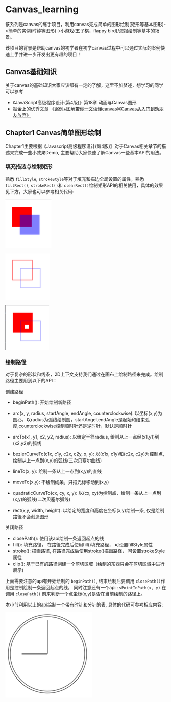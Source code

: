 # Canvas_learning

该系列是canvas的练手项目，利用canvas完成简单的图形绘制(矩形等基本图形)->简单的实例(时钟等图形)->小游戏(五子棋，flappy bird)/海报绘制等基本的场景。

该项目的背景是帮助canvas的初学者在初学canvas过程中可以通过实际的案例快速上手并进一步开发出更有趣的项目！

## Canvas基础知识

关于canvas的基础知识大家应该都有一定的了解，这里不加赘述，想学习的同学可以参考

* 《JavaScript高级程序设计(第4版)》第18章 动画与Canvas图形
* 掘金上的优秀文章 《[案例+图解带你一文读懂canvas](https://juejin.cn/post/7119495608938790942)》《[Canvas从入门到劝朋友放弃》](https://juejin.cn/post/7116784455561248775)

## Chapter1 Canvas简单图形绘制

Chapter1主要根据《Javascript高级程序设计(第4版)》对于Canvas相关章节的描述来完成一些小效果Demo,  主要帮助大家快速了解Canvas一些基本API的用法。

### 填充描边与绘制矩形

熟悉 ``fillStyle``, ``strokeStyle``等对于填充和描边全局设置的属性，熟悉 ``fillRect()``, ``strokeRect()``和 ``clearRect()``绘制矩形API的相关使用，具体的效果见下方，大家也可以参考相关代码:

![1667922471436](image/README/1667922471436.png)

![1667922401153](image/README/1667922401153.png)

![1667922441702](image/README/1667922441702.png)

### 绘制路径

对于复杂的形状和线条，2D上下文支持我们通过在画布上绘制路径来完成。绘制路径主要用到以下的API：

创建路径

* beginPath(): 开始绘制新路径

* arc(x, y, radius, startAngle, endAngle, counterclockwise): 以坐标(x,y)为圆心，以radius为弧线绘制圆，startAngel,endAngle是起始和结束弧度,counterclockwise控制顺时针还是逆时针，默认是顺时针

* arcTo(x1, y1, x2, y2, radius): 以给定半径radius, 绘制从上一点经(x1,y1)到(x2,y2)的弧线

* bezierCurveTo(c1x, c1y, c2x, c2y, x, y): 以(c1x, c1y)和(c2x, c2y)为控制点, 绘制从上一点到(x,y)的弧线(三次贝塞尔曲线)

* lineTo(x, y): 绘制一条从上一点到(x,y)的直线

* moveTo(x,y): 不绘制线条，只把光标移动到(x,y)

* quadraticCurveTo(cx, cy, x, y): 以(cx, cy)为控制点，绘制一条从上一点到(x,y)的弧线(二次贝塞尔弧线)

* rect(x,y, width, height): 以给定的宽度和高度在坐标(x,y)绘制一条, 仅是绘制路径不会创造图形

关闭路径

* closePath(): 使用该api绘制一条返回起点的线
* fill(): 填充路径， 在路径完成后使用fill()填充路径， 可设置fillStyle属性
* stroke(): 描画路径, 在路径完成后使用stroke()描画路径， 可设置strokeStyle属性
* clip(): 基于已有的路径创建一个剪切区域（绘制的东西只会在剪切区域中进行展示)

上面需要注意的api有开始绘制的 ``beginPath()``, 结束绘制后要调用 ``closePath()``作用是控制绘制一条返回起点的线， 同时注意还有一个api ``isPointInPath(x, y)`` 在调用 ``closePath()`` 前来判断一个点坐标(x,y)是否在当前绘制的路径上。

本小节利用以上的api绘制一个带有时针和分针的表, 具体的代码可参考相应内容:

![1667922959707](image/README/1667922959707.png)
